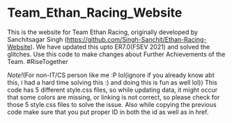 # Team_Ethan_Racing_Website
This is the website for Team Ethan Racing, originally developed by Sanchitsagar Singh (https://github.com/Singh-Sanchit/Ethan-Racing-Website). We have updated this upto ER7.0(FSEV 2021) and solved the glitches. Use this code to make changes about Further Achievements of the Team. #RiseTogether


_Note!_(For non-IT/CS person like me :P lol(ignore if you already know abt this, i had a hard time solving this :) and doing this is fun as  well lol))
This code has 5 different style.css files, so while updating data, it might occur that some colors are missing, or linking is not correct, so please check for those 5 style.css files to solve the issue.
Also while copying the previous code make sure that you put proper ID in both the id as well as in href.
